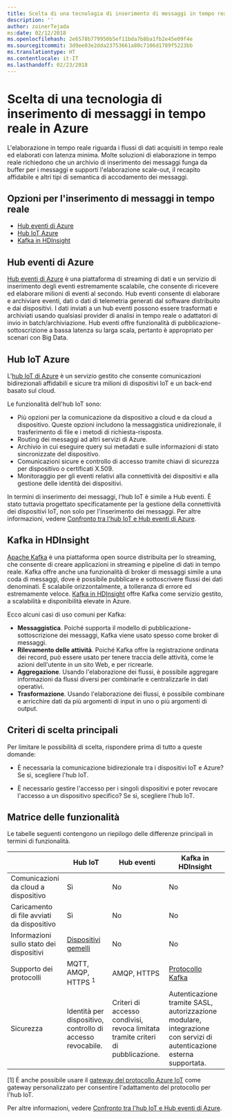 ```yaml
---
title: Scelta di una tecnologia di inserimento di messaggi in tempo reale
description: ''
author: zoinerTejada
ms:date: 02/12/2018
ms.openlocfilehash: 2e6578b779950b5ef11bda7b8ba1fb2e45e09f4e
ms.sourcegitcommit: 3d9ee03e2dda23753661a80c7106d1789f5223bb
ms.translationtype: HT
ms.contentlocale: it-IT
ms.lasthandoff: 02/23/2018
---
```

# <a name="choosing-a-real-time-message-ingestion-technology-in-azure"></a>Scelta di una tecnologia di inserimento di messaggi in tempo reale in Azure

L'elaborazione in tempo reale riguarda i flussi di dati acquisiti in tempo reale ed elaborati con latenza minima. Molte soluzioni di elaborazione in tempo reale richiedono che un archivio di inserimento dei messaggi funga da buffer per i messaggi e supporti l'elaborazione scale-out, il recapito affidabile e altri tipi di semantica di accodamento dei messaggi. 

## <a name="what-are-your-options-for-real-time-message-ingestion"></a>Opzioni per l'inserimento di messaggi in tempo reale

- [Hub eventi di Azure](/azure/event-hubs/)
- [Hub IoT Azure](/azure/iot-hub/)
- [Kafka in HDInsight](/azure/hdinsight/kafka/apache-kafka-get-started)

## <a name="azure-event-hubs"></a>Hub eventi di Azure

[Hub eventi di Azure](/azure/event-hubs/) è una piattaforma di streaming di dati e un servizio di inserimento degli eventi estremamente scalabile, che consente di ricevere ed elaborare milioni di eventi al secondo. Hub eventi consente di elaborare e archiviare eventi, dati o dati di telemetria generati dal software distribuito e dai dispositivi. I dati inviati a un hub eventi possono essere trasformati e archiviati usando qualsiasi provider di analisi in tempo reale o adattatori di invio in batch/archiviazione. Hub eventi offre funzionalità di pubblicazione-sottoscrizione a bassa latenza su larga scala, pertanto è appropriato per scenari con Big Data.

## <a name="azure-iot-hub"></a>Hub IoT Azure

L'[hub IoT di Azure](/azure/iot-hub/) è un servizio gestito che consente comunicazioni bidirezionali affidabili e sicure tra milioni di dispositivi IoT e un back-end basato sul cloud.

Le funzionalità dell'hub IoT sono:

* Più opzioni per la comunicazione da dispositivo a cloud e da cloud a dispositivo. Queste opzioni includono la messaggistica unidirezionale, il trasferimento di file e i metodi di richiesta-risposta.
* Routing dei messaggi ad altri servizi di Azure.
* Archivio in cui eseguire query sui metadati e sulle informazioni di stato sincronizzate del dispositivo.
* Comunicazioni sicure e controllo di accesso tramite chiavi di sicurezza per dispositivo o certificati X.509.
* Monitoraggio per gli eventi relativi alla connettività dei dispositivi e alla gestione delle identità dei dispositivi.

In termini di inserimento dei messaggi, l'hub IoT è simile a Hub eventi. È stato tuttavia progettato specificatamente per la gestione della connettività dei dispositivi IoT, non solo per l'inserimento dei messaggi. Per altre informazioni, vedere [Confronto tra l'hub IoT e Hub eventi di Azure](/azure/iot-hub/iot-hub-compare-event-hubs). 

## <a name="kafka-on-hdinsight"></a>Kafka in HDInsight

[Apache Kafka](https://kafka.apache.org/) è una piattaforma open source distribuita per lo streaming, che consente di creare applicazioni in streaming e pipeline di dati in tempo reale. Kafka offre anche una funzionalità di broker di messaggi simile a una coda di messaggi, dove è possibile pubblicare e sottoscrivere flussi dei dati denominati. È scalabile orizzontalmente, a tolleranza di errore ed estremamente veloce. [Kafka in HDInsight](/azure/hdinsight/kafka/apache-kafka-get-started) offre Kafka come servizio gestito, a scalabilità e disponibilità elevate in Azure. 

Ecco alcuni casi di uso comuni per Kafka:

* **Messaggistica**. Poiché supporta il modello di pubblicazione-sottoscrizione dei messaggi, Kafka viene usato spesso come broker di messaggi.
* **Rilevamento delle attività**. Poiché Kafka offre la registrazione ordinata dei record, può essere usato per tenere traccia delle attività, come le azioni dell'utente in un sito Web, e per ricrearle.
* **Aggregazione**. Usando l'elaborazione dei flussi, è possibile aggregare informazioni da flussi diversi per combinarle e centralizzarle in dati operativi.
* **Trasformazione**. Usando l'elaborazione dei flussi, è possibile combinare e arricchire dati da più argomenti di input in uno o più argomenti di output.

## <a name="key-selection-criteria"></a>Criteri di scelta principali

Per limitare le possibilità di scelta, rispondere prima di tutto a queste domande:

- È necessaria la comunicazione bidirezionale tra i dispositivi IoT e Azure? Se sì, scegliere l'hub IoT.

- È necessario gestire l'accesso per i singoli dispositivi e poter revocare l'accesso a un dispositivo specifico? Se sì, scegliere l'hub IoT.

## <a name="capability-matrix"></a>Matrice delle funzionalità

Le tabelle seguenti contengono un riepilogo delle differenze principali in termini di funzionalità. 

| | Hub IoT | Hub eventi | Kafka in HDInsight |
| --- | --- | --- | --- |
| Comunicazioni da cloud a dispositivo | Sì | No  | No  |
| Caricamento di file avviati da dispositivo | Sì | No  | No  |
| Informazioni sullo stato dei dispositivi | [Dispositivi gemelli](/azure/iot-hub/iot-hub-devguide-device-twins) | No  | No  |
| Supporto dei protocolli | MQTT, AMQP, HTTPS <sup>1</sup> | AMQP, HTTPS | [Protocollo Kafka](https://cwiki.apache.org/confluence/display/KAFKA/A+Guide+To+The+Kafka+Protocol) |
| Sicurezza | Identità per dispositivo, controllo di accesso revocabile. | Criteri di accesso condivisi, revoca limitata tramite criteri di pubblicazione. | Autenticazione tramite SASL, autorizzazione modulare, integrazione con servizi di autenticazione esterna supportata. |

[1] È anche possibile usare il [gateway del protocollo Azure IoT](/azure/iot-hub/iot-hub-protocol-gateway) come gateway personalizzato per consentire l'adattamento del protocollo per l'hub IoT.

Per altre informazioni, vedere [Confronto tra l'hub IoT e Hub eventi di Azure](/azure/iot-hub/iot-hub-compare-event-hubs).
